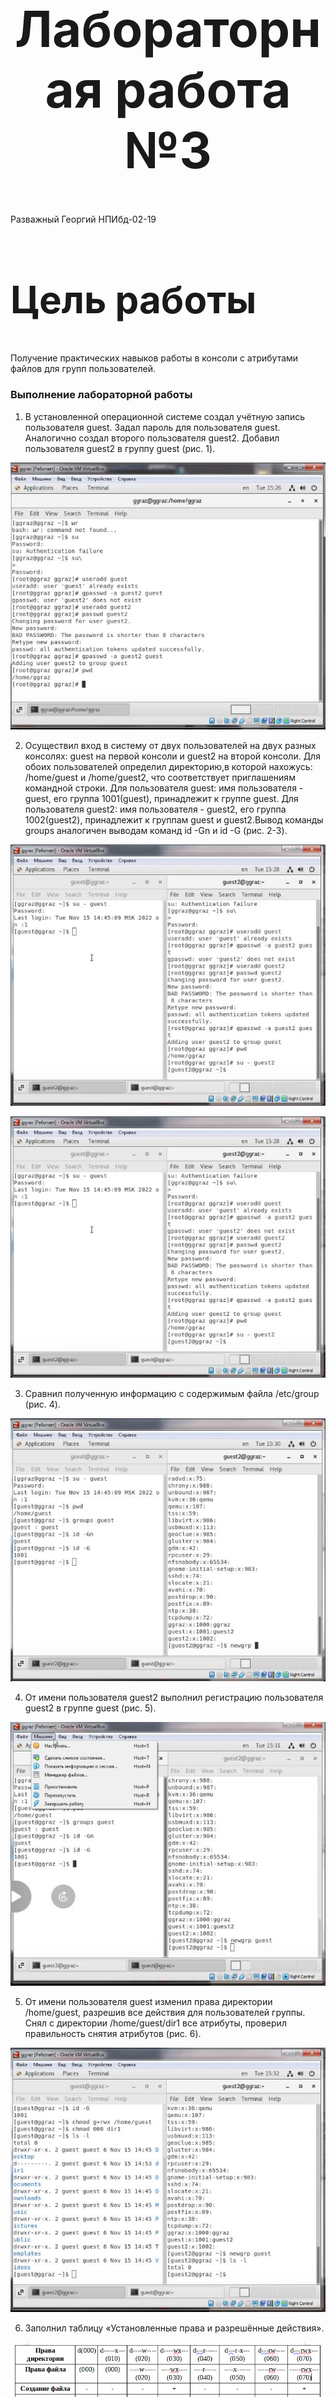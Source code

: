 <style>
h1 {
    font-size: 80px;
    text-align: center;
}
h2 {
    font-size: 60px;
}
{
    text-align: justify;

}
section.fio {
    text-align: right;
}
</style>

# Лабораторная работа №3
<!-- _class: fio -->
Разважный Георгий
НПИбд-02-19


## Цель работы
 Получение практических навыков работы в консоли с атрибутами файлов для групп пользователей.


### Выполнение лабораторной работы
1. В установленной операционной системе создал учётную запись пользователя guest. Задал пароль для пользователя guest. Аналогично создал второго пользователя guest2. Добавил пользователя guest2 в группу guest (рис. 1).

![Рис.1](imag/1.JPG)
 
2. Осуществил вход в систему от двух пользователей на двух разных консолях: guest на первой консоли и guest2 на второй консоли. Для обоих пользователей определил директорию,в которой нахожусь: /home/guest и /home/guest2, что соответствует приглашениям командной строки. Для пользователя guest: имя пользователя - guest, его группа 1001(guest), принадлежит к группе guest. Для пользователя guest2: имя пользователя - guest2, его группа 1002(guest2), принадлежит к группам guest и guest2.Вывод команды groups аналогичен выводам команд id -Gn и id -G (рис. 2-3).

![Рис.2](imag/2.JPG)

![Рис.3](imag/3.JPG)

3. Сравнил полученную информацию с содержимым файла /etc/group (рис. 4).

![Рис.4](imag/4.JPG)


4. От имени пользователя guest2 выполнил регистрацию пользователя guest2 в группе guest (рис. 5).

![Рис.5](imag/5.JPG) 

5.  От имени пользователя guest изменил права директории /home/guest, разрешив все действия для пользователей группы. Снял с директории /home/guest/dir1 все атрибуты, проверил правильность снятия атрибутов (рис. 6).

![Рис.6](imag/6.JPG)

6. Заполнил таблицу «Установленные права и разрешённые действия».
 
![Рис.7](imag/7.png)

7. На основании заполненной таблицы определил иные минимально необходимые права для выполнения операций внутри директории.

![Рис.8](imag/8.png)

## Вывод
Получил практические навыки работы в консоли с атрибутами файлов для групп пользователей.
